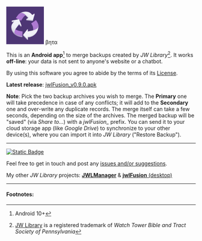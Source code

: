 <img src="res/jwlFusion.png" width=100> βητα

This is an **Android app**[^1] to merge backups created by *JW Library*[^2]. It works **off-line**: your data is not sent to anyone's website or a chatbot.

By using this software you agree to abide by the terms of its [License](https://github.com/erykjj/jwlFusion-app#License-1-ov-file).

**Latest release**: [jwlFusion_v0.9.0.apk](https://github.com/erykjj/jwlFusion-app/releases/download/v0.9.0/jwlFusion_v0.9.0.apk)

**Note**: Pick the two backup archives you wish to merge. The **Primary** one will take precedence in case of any conflicts; it will add to the **Secondary** one and over-write any duplicate records. The merge itself can take a few seconds, depending on the size of the archives. The merged backup will be "saved" (via *Share to…*) with a *jwlFusion_* prefix. You can send it to your cloud storage app (like *Google Drive*) to synchronize to your other device(s), where you can import it into *JW Library* ("Restore Backup").

____
[![Static Badge](https://img.shields.io/badge/releases-orange?style=plastic&logo=rss&logoColor=orange&color=black)](https://github.com/erykjj/jwlFusion-app/releases.atom)

Feel free to get in touch and post any [issues and/or suggestions](https://github.com/erykjj/jwlFusion-app/issues).

My other *JW Library* projects: [**JWLManager**](https://github.com/erykjj/jwlmanager) & [**jwlFusion** (desktop)](https://github.com/erykjj/jwlFusion)
____
#### Footnotes:
[^1]: Android 10+

[^2]: [JW Library](https://www.jw.org/en/online-help/jw-library/) is a registered trademark of *Watch Tower Bible and Tract Society of Pennsylvania*
